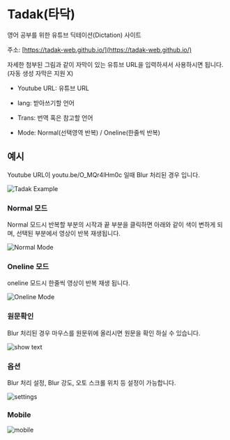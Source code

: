 # Tadak(타닥)

영어 공부를 위한 유튜브 딕테이션(Dictation) 사이트

주소: [https://tadak-web.github.io/](https://tadak-web.github.io/)

자세한 첨부된 그림과 같이 자막이 있는 유튜브 URL을 입력하셔서 사용하시면 됩니다.
(자동 생성 자막은 지원 X)

- Youtube URL: 유튜브 URL

- lang: 받아쓰기할 언어

- Trans: 번역 혹은 참고할 언어

- Mode: Normal(선택영역 반복) / Oneline(한줄씩 반복)



## 예시

Youtube URL이 youtu.be/O_MQr4lHm0c 일때 Blur 처리된 경우 입니다.

![Tadak Example](./img/img1.png)


### Normal 모드

Normal 모드시 반복할 부분의 시작과 끝 부분을 클릭하면 아래와 같이 색이 변하게 되며, 선택된 부분에서 영상이 반복 재생됩니다.

![Normal Mode](./img/img2.png)


### Oneline 모드

oneline 모드시 한줄씩 영상이 반복 재생 됩니다.

![Oneline Mode](./img/img3.png)


### 원문확인

Blur 처리된 경우 마우스를 원문위에 올리시면 원문을 확인 하실 수 있습니다.

![show text](./img/img4.png)


### 옵션

Blur 처리 설정, Blur 강도, 오토 스크롤 위치 등 설정이 가능합니다.

![settings](./img/img5.png)


### Mobile

![mobile](./img/img6.jpg)
